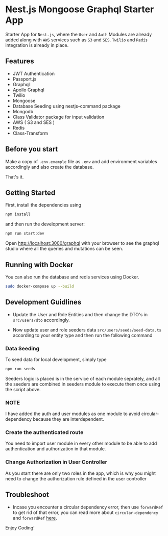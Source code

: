 # Nest.js Mongoose Graphql Starter App

Starter App for `Nest.js`, where the `User` and `Auth` Modules are already added along with `AWS` services such as `S3` and `SES`. `Twilio` and `Redis` integration is already in place.

## Features

- JWT Authentication
- Passport.js
- Graphql
- Apollo Graphql
- Twilio
- Mongoose
- Database Seeding using nestjs-command package
- Mongodb
- Class Validator package for input validation
- AWS ( S3 and SES )
- Redis
- Class-Transform

## Before you start

Make a copy of `.env.example` file as `.env` and add environment variables accordingly and also create the database.

That's it.

## Getting Started

First, install the dependencies using

```bash
npm install
```

and then run the development server:

```bash
npm run start:dev
```

Open [http://localhost:3000/graphql](http://localhost:3000/graphql) with your browser to see the graphql studio where all the queries and mutations can be seen.

## Running with Docker

You can also run the database and redis services using Docker.

```bash
sudo docker-compose up --build
```

## Development Guidlines

- Update the User and Role Entities and then change the DTO's in `src/users/dto` accordingly.

- Now update user and role seeders data `src/users/seeds/seed-data.ts` according to your entity type and then run the following command 

### Data Seeding
To seed data for local development, simply type

```bash
npm run seeds
```

Seeders logic is placed is in the service of each module seprately, and all the seeders are combined in seeders module to execute them once using the script above.

### NOTE

I have added the auth and user modules as one module to avoid circular-dependency because they are interdependent.

### Create the authenticated route

You need to import user module in every other module to be able to add authentication and authorization in that module.

### Change Authorization in User Controller
As you start there are only two roles in the app, which is why you might need to change the authorization rule defined in the user controller

## Troubleshoot
- Incase you encounter a circular dependency error, then use `forwardRef` to get rid of that error, you can read more about `circular-dependency` and `forwardRef` [here](https://docs.nestjs.com/fundamentals/circular-dependency).

Enjoy Coding!
